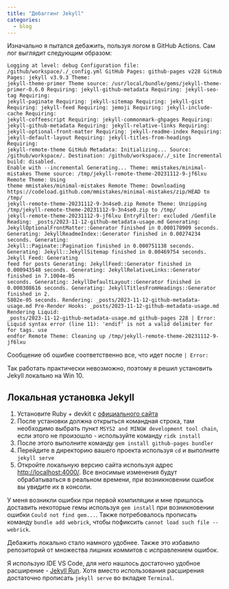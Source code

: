 ```yaml
---
title: "Дебаггинг Jekyll"
categories:
  - blog
---
```


Изначально я пытался дебажить, пользуя логом в GitHub Actions. Сам лог выглядит следующим образом:

```
Logging at level: debug Configuration file: /github/workspace/./_config.yml GitHub Pages: github-pages v228 GitHub Pages: jekyll v3.9.3 Theme: 
jekyll-theme-primer Theme source: /usr/local/bundle/gems/jekyll-theme-primer-0.6.0 Requiring: jekyll-github-metadata Requiring: jekyll-seo-tag Requiring:
jekyll-paginate Requiring: jekyll-sitemap Requiring: jekyll-gist Requiring: jekyll-feed Requiring: jemoji Requiring: jekyll-include-cache Requiring:
jekyll-coffeescript Requiring: jekyll-commonmark-ghpages Requiring: jekyll-github-metadata Requiring: jekyll-relative-links Requiring:
jekyll-optional-front-matter Requiring: jekyll-readme-index Requiring: jekyll-default-layout Requiring: jekyll-titles-from-headings Requiring:
jekyll-remote-theme GitHub Metadata: Initializing... Source: /github/workspace/. Destination: /github/workspace/./_site Incremental build: disabled.
Enable with --incremental Generating... Theme: mmistakes/minimal-mistakes Theme source: /tmp/jekyll-remote-theme-20231112-9-jf6lxu Remote Theme: Using
theme mmistakes/minimal-mistakes Remote Theme: Downloading https://codeload.github.com/mmistakes/minimal-mistakes/zip/HEAD to /tmp/
jekyll-remote-theme-20231112-9-3n4se0.zip Remote Theme: Unzipping /tmp/jekyll-remote-theme-20231112-9-3n4se0.zip to /tmp/
jekyll-remote-theme-20231112-9-jf6lxu EntryFilter: excluded /Gemfile Reading: _posts/2023-11-12-github-metadata-usage.md Generating:
JekyllOptionalFrontMatter::Generator finished in 0.000170909 seconds. Generating: JekyllReadmeIndex::Generator finished in 0.00274234 seconds. Generating:
Jekyll::Paginate::Pagination finished in 0.000751138 seconds. Generating: Jekyll::JekyllSitemap finished in 0.00469754 seconds. Jekyll Feed: Generating
feed for posts Generating: JekyllFeed::Generator finished in 0.000943548 seconds. Generating: JekyllRelativeLinks::Generator finished in 7.1004e-05
seconds. Generating: JekyllDefaultLayout::Generator finished in 0.000308616 seconds. Generating: JekyllTitlesFromHeadings::Generator finished in 2.
5802e-05 seconds. Rendering: _posts/2023-11-12-github-metadata-usage.md Pre-Render Hooks: _posts/2023-11-12-github-metadata-usage.md Rendering Liquid:
_posts/2023-11-12-github-metadata-usage.md github-pages 228 | Error: Liquid syntax error (line 11): 'endif' is not a valid delimiter for for tags. use
endfor Remote Theme: Cleaning up /tmp/jekyll-remote-theme-20231112-9-jf6lxu
```

Сообщение об ошибке соответственно все, что идет после `| Error:`

Так работать практически невозможно, поэтому я решил установить Jekyll локально на Win 10. 

## Локальная установка Jekyll
1. Установите Ruby + devkit с [официального сайта](https://rubyinstaller.org/downloads/)
2. После установки должна открыться командная строка, там необходимо выбрать пункт `MSYS2 and MINGW development tool chain`, если этого не произошло - используйте команду `ridk install`
3. После этого выполните команду `gem install github-pages bundler`
4. Перейдите в директорию вашего проекта используя `cd` и выполните `jekyll serve`
5. Откройте локальную версию сайта используя адрес [http://localhost:4000/](http://localhost:4000/). Все вносимые изменения будут обрабатываться в реальном времени, при возникновении ошибок вы увидите их в консоли.

У меня возникли ошибки при первой компиляции и мне пришлось доставить некоторые гемы используя `gem install` при возникновении ошибки `Could not find gem...`. Также потребовалось прописать команду `bundle add webrick`, чтобы пофиксить `cannot load such file -- webrick`.

Дебажить локально стало намного удобнее. Также это избавило репозиторий от множества лишних коммитов с исправлением ошибок.

Я использую IDE VS Code, для него нашлось достаточно удобное расширение - [Jekyll Run](https://marketplace.visualstudio.com/items?itemName=Dedsec727.jekyll-run). Хотя вместо использования расширения достаточно прописать `jekyll serve` во вкладке `Terminal`.
